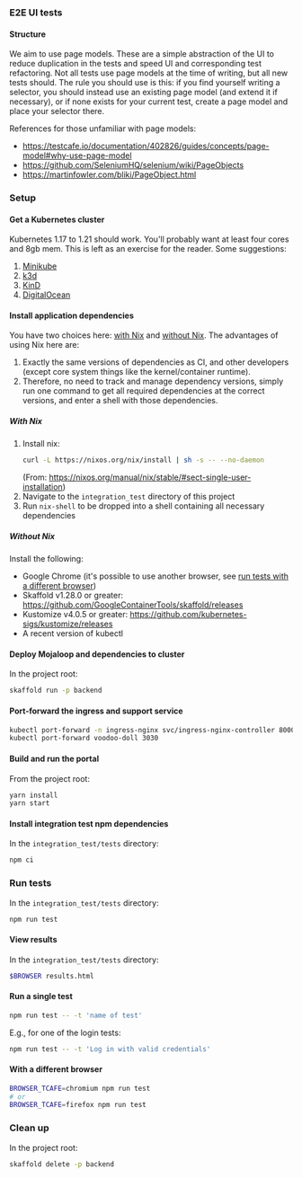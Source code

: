 ### E2E UI tests

#### Structure

We aim to use page models. These are a simple abstraction of the UI to reduce duplication in the
tests and speed UI and corresponding test refactoring. Not all tests use page models at the time of
writing, but all new tests should. The rule you should use is this: if you find yourself writing a
selector, you should instead use an existing page model (and extend it if necessary), or if none
exists for your current test, create a page model and place your selector there.

References for those unfamiliar with page models:

- https://testcafe.io/documentation/402826/guides/concepts/page-model#why-use-page-model
- https://github.com/SeleniumHQ/selenium/wiki/PageObjects
- https://martinfowler.com/bliki/PageObject.html

### Setup

#### Get a Kubernetes cluster

Kubernetes 1.17 to 1.21 should work. You'll probably want at least four cores and 8gb mem. This is
left as an exercise for the reader. Some suggestions:

1. [Minikube](https://minikube.sigs.k8s.io/docs/)
2. [k3d](https://k3d.io/)
3. [KinD](https://kind.sigs.k8s.io/docs/)
4. [DigitalOcean](https://www.digitalocean.com/products/kubernetes/)

#### Install application dependencies

You have two choices here: [with Nix](#with-nix) and [without Nix](#without-nix). The advantages of
using Nix here are:

1. Exactly the same versions of dependencies as CI, and other developers (except core system things
   like the kernel/container runtime).
2. Therefore, no need to track and manage dependency versions, simply run one command to get all
   required dependencies at the correct versions, and enter a shell with those dependencies.

##### With Nix

1. Install nix:
   ```sh
   curl -L https://nixos.org/nix/install | sh -s -- --no-daemon
   ```
   (From: https://nixos.org/manual/nix/stable/#sect-single-user-installation)
2. Navigate to the `integration_test` directory of this project
3. Run `nix-shell` to be dropped into a shell containing all necessary dependencies

##### Without Nix

Install the following:

- Google Chrome (it's possible to use another browser, see [run tests with a different browser](#with-a-different-browser))
- Skaffold v1.28.0 or greater: https://github.com/GoogleContainerTools/skaffold/releases
- Kustomize v4.0.5 or greater: https://github.com/kubernetes-sigs/kustomize/releases
- A recent version of kubectl

#### Deploy Mojaloop and dependencies to cluster

In the project root:

```sh
skaffold run -p backend
```

#### Port-forward the ingress and support service

```sh
kubectl port-forward -n ingress-nginx svc/ingress-nginx-controller 8000:80
kubectl port-forward voodoo-doll 3030
```

#### Build and run the portal

From the project root:

```sh
yarn install
yarn start
```

#### Install integration test npm dependencies

In the `integration_test/tests` directory:

```sh
npm ci
```

### Run tests

In the `integration_test/tests` directory:

```sh
npm run test
```

#### View results

In the `integration_test/tests` directory:

```sh
$BROWSER results.html
```

#### Run a single test

```sh
npm run test -- -t 'name of test'
```

E.g., for one of the login tests:

```sh
npm run test -- -t 'Log in with valid credentials'
```

#### With a different browser

```sh
BROWSER_TCAFE=chromium npm run test
# or
BROWSER_TCAFE=firefox npm run test
```

### Clean up

In the project root:

```sh
skaffold delete -p backend
```
